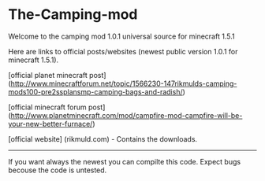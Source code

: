 The-Camping-mod 
=============== 
 
Welcome to the camping mod 1.0.1 universal source for minecraft 1.5.1

Here are links to official posts/websites (newest public version 1.0.1 for minecraft 1.5.1).
 
[official planet minecraft post] (http://www.minecraftforum.net/topic/1566230-147rikmulds-camping-mods100-pre2ssplansmp-camping-bags-and-radish/) 
 
[official minecraft forum post] (http://www.planetminecraft.com/mod/campfire-mod-campfire-will-be-your-new-better-furnace/) 
 
[official website] (rikmuld.com)  - Contains the downloads. 
 
------------------------------------------------------------------------------------
 
If you want always the newest you can compilte this code. Expect bugs becouse the code is untested.
